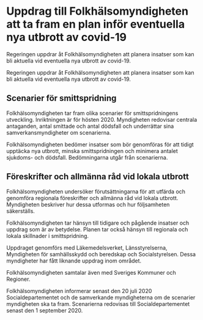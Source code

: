 # Uppdrag till Folkhälsomyndigheten att ta fram en plan inför eventuella nya utbrott av covid-19

Regeringen uppdrar åt Folkhälsomyndigheten att planera insatser som kan bli aktuella vid eventuella nya utbrott av covid-19.

Regeringen uppdrar åt Folkhälsomyndigheten att planera insatser som kan bli aktuella vid eventuella nya utbrott av covid-19.

## Scenarier för smittspridning

Folkhälsomyndigheten tar fram olika scenarier för smittspridningens utveckling. Inriktningen är för hösten 2020. Myndigheten redovisar centrala antaganden, antal smittade och antal dödsfall och underrättar sina samverkansmyndigheter om scenarierna.

Folkhälsomyndigheten bedömer insatser som bör genomföras för att tidigt upptäcka nya utbrott, minska smittspridningen och minimera antalet sjukdoms- och dödsfall. Bedömningarna utgår från scenarierna.

## Föreskrifter och allmänna råd vid lokala utbrott

Folkhälsomyndigheten undersöker förutsättningarna för att utfärda och genomföra regionala föreskrifter och allmänna råd vid lokala utbrott. Myndigheten beskriver hur dessa utformas och hur följsamheten säkerställs.

Folkhälsomyndigheten tar hänsyn till tidigare och pågående insatser och uppdrag som är av betydelse. Planen tar också hänsyn till regionala och lokala skillnader i smittspridning.

Uppdraget genomförs med Läkemedelsverket, Länsstyrelserna, Myndigheten för samhällsskydd och beredskap och Socialstyrelsen. Dessa myndigheter har fått liknande uppdrag inom området.

Folkhälsomyndigheten samtalar även med Sveriges Kommuner och Regioner.

Folkhälsomyndigheten informerar senast den 20 juli 2020 Socialdepartementet och de samverkande myndigheterna om de scenarier myndigheten ska ta fram. Scenarierna redovisas till Socialdepartementet senast den 1 september 2020.
